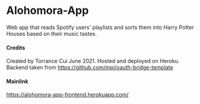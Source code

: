 # Alohomora-App
Web app that reads Spotify users' playlists and sorts them into Harry Potter Houses based on their music tastes.

#### Credits

Created by Torrance Cui June 2021. Hosted and deployed on Heroku.
Backend taken from https://github.com/mpj/oauth-bridge-template

#### Mainlink

https://alohomora-app-frontend.herokuapp.com/